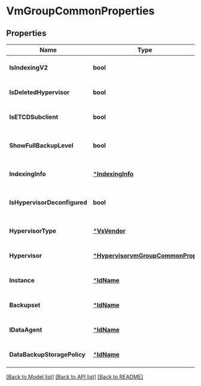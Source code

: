 # VmGroupCommonProperties

## Properties
Name | Type | Description | Notes
------------ | ------------- | ------------- | -------------
**IsIndexingV2** | **bool** | True if Indexing version is 2 | [optional] [default to null]
**IsDeletedHypervisor** | **bool** | True if the hypervisor is deleted | [optional] [default to null]
**IsETCDSubclient** | **bool** | True if this is a ETCD Subclient | [optional] [default to null]
**ShowFullBackupLevel** | **bool** | True if we need to show full backup level | [optional] [default to null]
**IndexingInfo** | [***IndexingInfo**](indexingInfo.md) |  | [optional] [default to null]
**IsHypervisorDeconfigured** | **bool** | true if the hypervisor has been deconfigured | [optional] [default to null]
**HypervisorType** | [***VsVendor**](VSVendor.md) |  | [optional] [default to null]
**Hypervisor** | [***HypervisorvmGroupCommonProp**](hypervisorvmGroupCommonProp.md) |  | [optional] [default to null]
**Instance** | [***IdName**](IdName.md) |  | [optional] [default to null]
**Backupset** | [***IdName**](IdName.md) |  | [optional] [default to null]
**IDataAgent** | [***IdName**](IdName.md) |  | [optional] [default to null]
**DataBackupStoragePolicy** | [***IdName**](IdName.md) |  | [optional] [default to null]

[[Back to Model list]](../README.md#documentation-for-models) [[Back to API list]](../README.md#documentation-for-api-endpoints) [[Back to README]](../README.md)

